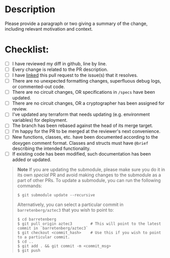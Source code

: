 # Description

Please provide a paragraph or two giving a summary of the change, including relevant motivation and context.

# Checklist:

- [ ] I have reviewed my diff in github, line by line.
- [ ] Every change is related to the PR description.
- [ ] I have [linked](https://docs.github.com/en/issues/tracking-your-work-with-issues/linking-a-pull-request-to-an-issue) this pull request to the issue(s) that it resolves.
- [ ] There are no unexpected formatting changes, superfluous debug logs, or commented-out code.
- [ ] There are no circuit changes, OR specifications in `/specs` have been updated.
- [ ] There are no circuit changes, OR a cryptographer has been assigned for review.
- [ ] I've updated any terraform that needs updating (e.g. environment variables) for deployment.
- [ ] The branch has been rebased against the head of its merge target.
- [ ] I'm happy for the PR to be merged at the reviewer's next convenience.
- [ ] New functions, classes, etc. have been documented according to the doxygen comment format. Classes and structs must have `@brief` describing the intended functionality.
- [ ] If existing code has been modified, such documentation has been added or updated.

> **Note**
> If you are updating the submodule, please make sure you do it in its own _special_ PR and avoid making changes to the submodule as a part of other PRs.
> To update a submodule, you can run the following commands:
> ```console
> $ git submodule update --recursive
> ```
> Alternatively, you can select a particular commit in `barretenberg/aztec3` that you wish to point to:
> ```console
> $ cd barretenberg
> $ git pull origin aztec3        # This will point to the latest commit in `barretenberg/aztec3`
> $ git checkout <commit_hash>    # Use this if you wish to point to a particular commit.
> $ cd ..
> $ git add . && git commit -m <commit_msg>
> $ git push
> ```
